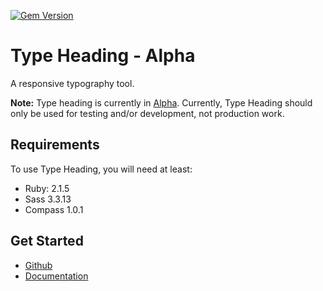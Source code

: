 [![Gem Version](https://badge.fury.io/rb/type-heading.svg)](http://badge.fury.io/rb/type-heading)

# Type Heading - Alpha

A responsive typography tool.

**Note:** Type heading is currently in [Alpha](http://en.wikipedia.org/wiki/Software_release_life_cycle#Alpha).
Currently, Type Heading should only be used for testing and/or development, not
production work.

## Requirements

To use Type Heading, you will need at least:

- Ruby: 2.1.5
- Sass 3.3.13
- Compass 1.0.1

## Get Started

* [Github](https://github.com/ellioseven/type-heading)
* [Documentation](http://ellioseven.github.io/type-heading/)